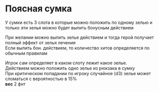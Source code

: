 # Поясная сумка
У сумки есть 3 слота в которые можно положить по одному зелью и только эти зелья можно будет выпить бонусным действием   
   
При желании можно выпить зелье действием и тогда герой получает полный эффект от зелья лечения   
Если выпить бон. действием, то количество хитов определяется по обычным правилам   
   
Игрок сам определяет в каком слоту лежит какое зелье.  
Действием можно положить одно зелье из рюкзака в сумку  
При критическом попадании по игроку случайное (d3) зелье может сломаться с вероятностью в 15%  
**вес** 2 фнт  